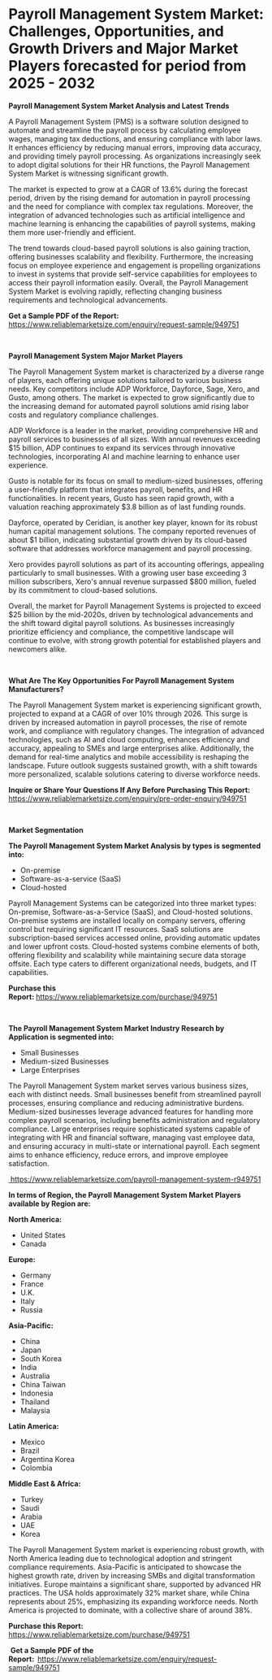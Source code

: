 <p><h1>Payroll Management System Market: Challenges, Opportunities, and Growth Drivers and Major Market Players forecasted for period from 2025 - 2032</h1></p><p><strong>Payroll Management System Market Analysis and Latest Trends</strong></p>
<p><p>A Payroll Management System (PMS) is a software solution designed to automate and streamline the payroll process by calculating employee wages, managing tax deductions, and ensuring compliance with labor laws. It enhances efficiency by reducing manual errors, improving data accuracy, and providing timely payroll processing. As organizations increasingly seek to adopt digital solutions for their HR functions, the Payroll Management System Market is witnessing significant growth.</p><p>The market is expected to grow at a CAGR of 13.6% during the forecast period, driven by the rising demand for automation in payroll processing and the need for compliance with complex tax regulations. Moreover, the integration of advanced technologies such as artificial intelligence and machine learning is enhancing the capabilities of payroll systems, making them more user-friendly and efficient.</p><p>The trend towards cloud-based payroll solutions is also gaining traction, offering businesses scalability and flexibility. Furthermore, the increasing focus on employee experience and engagement is propelling organizations to invest in systems that provide self-service capabilities for employees to access their payroll information easily. Overall, the Payroll Management System Market is evolving rapidly, reflecting changing business requirements and technological advancements.</p></p>
<p><strong>Get a Sample PDF of the Report:&nbsp;</strong> <a href="https://www.reliablemarketsize.com/enquiry/request-sample/949751?utm_campaign=2281&utm_medium=2&utm_source=Github&utm_content=ia&utm_term=18042025&utm_id=payroll-management-system">https://www.reliablemarketsize.com/enquiry/request-sample/949751</a></p>
<p>&nbsp;</p>
<p><strong>Payroll Management System Major Market Players</strong></p>
<p><p>The Payroll Management System market is characterized by a diverse range of players, each offering unique solutions tailored to various business needs. Key competitors include ADP Workforce, Dayforce, Sage, Xero, and Gusto, among others. The market is expected to grow significantly due to the increasing demand for automated payroll solutions amid rising labor costs and regulatory compliance challenges.</p><p>ADP Workforce is a leader in the market, providing comprehensive HR and payroll services to businesses of all sizes. With annual revenues exceeding $15 billion, ADP continues to expand its services through innovative technologies, incorporating AI and machine learning to enhance user experience.</p><p>Gusto is notable for its focus on small to medium-sized businesses, offering a user-friendly platform that integrates payroll, benefits, and HR functionalities. In recent years, Gusto has seen rapid growth, with a valuation reaching approximately $3.8 billion as of last funding rounds.</p><p>Dayforce, operated by Ceridian, is another key player, known for its robust human capital management solutions. The company reported revenues of about $1 billion, indicating substantial growth driven by its cloud-based software that addresses workforce management and payroll processing.</p><p>Xero provides payroll solutions as part of its accounting offerings, appealing particularly to small businesses. With a growing user base exceeding 3 million subscribers, Xero's annual revenue surpassed $800 million, fueled by its commitment to cloud-based solutions.</p><p>Overall, the market for Payroll Management Systems is projected to exceed $25 billion by the mid-2020s, driven by technological advancements and the shift toward digital payroll solutions. As businesses increasingly prioritize efficiency and compliance, the competitive landscape will continue to evolve, with strong growth potential for established players and newcomers alike.</p></p>
<p>&nbsp;</p>
<p><strong>What Are The Key Opportunities For Payroll Management System Manufacturers?</strong></p>
<p><p>The Payroll Management System market is experiencing significant growth, projected to expand at a CAGR of over 10% through 2026. This surge is driven by increased automation in payroll processes, the rise of remote work, and compliance with regulatory changes. The integration of advanced technologies, such as AI and cloud computing, enhances efficiency and accuracy, appealing to SMEs and large enterprises alike. Additionally, the demand for real-time analytics and mobile accessibility is reshaping the landscape. Future outlook suggests sustained growth, with a shift towards more personalized, scalable solutions catering to diverse workforce needs.</p></p>
<p><strong>Inquire or Share Your Questions If Any Before Purchasing This Report:</strong> <a href="https://www.reliablemarketsize.com/enquiry/pre-order-enquiry/949751?utm_campaign=2281&utm_medium=2&utm_source=Github&utm_content=ia&utm_term=18042025&utm_id=payroll-management-system">https://www.reliablemarketsize.com/enquiry/pre-order-enquiry/949751</a></p>
<p>&nbsp;</p>
<p><strong>Market Segmentation</strong></p>
<p><strong>The Payroll Management System Market Analysis by types is segmented into:</strong></p>
<p><ul><li>On-premise</li><li>Software-as-a-service (SaaS)</li><li>Cloud-hosted</li></ul></p>
<p><p>Payroll Management Systems can be categorized into three market types: On-premise, Software-as-a-Service (SaaS), and Cloud-hosted solutions. On-premise systems are installed locally on company servers, offering control but requiring significant IT resources. SaaS solutions are subscription-based services accessed online, providing automatic updates and lower upfront costs. Cloud-hosted systems combine elements of both, offering flexibility and scalability while maintaining secure data storage offsite. Each type caters to different organizational needs, budgets, and IT capabilities.</p></p>
<p><strong>Purchase this Report:&nbsp;</strong><a href="https://www.reliablemarketsize.com/purchase/949751?utm_campaign=2281&utm_medium=2&utm_source=Github&utm_content=ia&utm_term=18042025&utm_id=payroll-management-system">https://www.reliablemarketsize.com/purchase/949751</a></p>
<p>&nbsp;</p>
<p><strong>The Payroll Management System Market Industry Research by Application is segmented into:</strong></p>
<p><ul><li>Small Businesses</li><li>Medium-sized Businesses</li><li>Large Enterprises</li></ul></p>
<p><p>The Payroll Management System market serves various business sizes, each with distinct needs. Small businesses benefit from streamlined payroll processes, ensuring compliance and reducing administrative burdens. Medium-sized businesses leverage advanced features for handling more complex payroll scenarios, including benefits administration and regulatory compliance. Large enterprises require sophisticated systems capable of integrating with HR and financial software, managing vast employee data, and ensuring accuracy in multi-state or international payroll. Each segment aims to enhance efficiency, reduce errors, and improve employee satisfaction.</p></p>
<p><a href="https://www.reliablemarketsize.com/payroll-management-system-r949751?utm_campaign=2281&utm_medium=2&utm_source=Github&utm_content=ia&utm_term=18042025&utm_id=payroll-management-system">&nbsp;https://www.reliablemarketsize.com/payroll-management-system-r949751</a></p>
<p><strong>In terms of Region, the Payroll Management System Market Players available by Region are:</strong></p>
<p>
    <p> <strong> North America: </strong>
        <ul>
            <li>United States</li>
            <li>Canada</li>
        </ul>
        </p> 
    <p> <strong> Europe: </strong>
        <ul>
            <li>Germany</li>
            <li>France</li>
            <li>U.K.</li>
            <li>Italy</li>
            <li>Russia</li>
        </ul>
        </p> 
    <p> <strong> Asia-Pacific: </strong>
        <ul>
            <li>China</li>
            <li>Japan</li>
            <li>South Korea</li>
            <li>India</li>
            <li>Australia</li>
            <li>China Taiwan</li>
            <li>Indonesia</li>
            <li>Thailand</li>
            <li>Malaysia</li>
        </ul>
        </p> 
    <p> <strong> Latin America: </strong>
        <ul>
            <li>Mexico</li>
            <li>Brazil</li>
            <li>Argentina Korea</li>
            <li>Colombia</li>
        </ul>
        </p> 
    <p> <strong> Middle East & Africa: </strong>
        <ul>
            <li>Turkey</li>
            <li>Saudi</li>
            <li>Arabia</li>
            <li>UAE</li>
            <li>Korea</li>
        </ul>
    </p>
    </p>
<p><p>The Payroll Management System market is experiencing robust growth, with North America leading due to technological adoption and stringent compliance requirements. Asia-Pacific is anticipated to showcase the highest growth rate, driven by increasing SMBs and digital transformation initiatives. Europe maintains a significant share, supported by advanced HR practices. The USA holds approximately 32% market share, while China represents about 25%, emphasizing its expanding workforce needs. North America is projected to dominate, with a collective share of around 38%.</p></p>
<p><strong>Purchase this Report: </strong><a href="https://www.reliablemarketsize.com/purchase/949751?utm_campaign=2281&utm_medium=2&utm_source=Github&utm_content=ia&utm_term=18042025&utm_id=payroll-management-system">https://www.reliablemarketsize.com/purchase/949751</a></p>
<p>&nbsp;<strong>Get a Sample PDF of the Report:&nbsp;&nbsp;</strong><a href="https://www.reliablemarketsize.com/enquiry/request-sample/949751?utm_campaign=2281&utm_medium=2&utm_source=Github&utm_content=ia&utm_term=18042025&utm_id=payroll-management-system">https://www.reliablemarketsize.com/enquiry/request-sample/949751</a></p>
<p><strong></strong></p>
<p><p></p><p></p><p></p></p>
